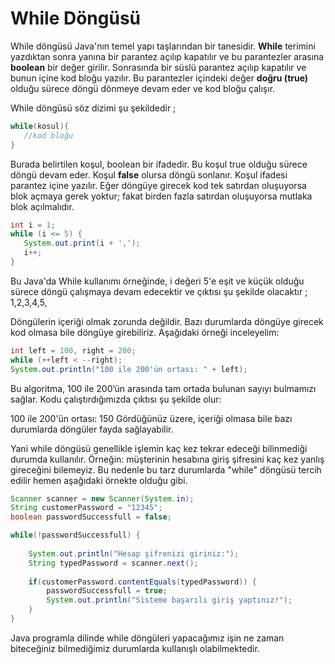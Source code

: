 # While Döngüsü
While döngüsü Java'nın temel yapı taşlarından bir tanesidir. **While** terimini yazdıktan sonra yanına bir parantez açılıp kapatılır ve bu parantezler arasına **boolean** bir değer girilir. Sonrasında bir süslü parantez açılıp kapatılır ve bunun içine kod bloğu yazılır. Bu parantezler içindeki değer **doğru (true)** olduğu sürece döngü dönmeye devam eder ve kod bloğu çalışır.

While döngüsü söz dizimi şu şekildedir ;
```java
while(kosul){
   //kod bloğu
}
```
Burada belirtilen koşul, boolean bir ifadedir. Bu koşul true olduğu sürece döngü devam eder. Koşul **false** olursa döngü sonlanır. Koşul ifadesi parantez içine yazılır. Eğer döngüye girecek kod tek satırdan oluşuyorsa blok açmaya gerek yoktur; fakat birden fazla satırdan oluşuyorsa mutlaka blok açılmalıdır.
```java
int i = 1;
while (i <= 5) {
   System.out.print(i + ',');
   i++;
}
```
Bu Java'da While kullanımı örneğinde, i değeri 5'e eşit ve küçük olduğu sürece döngü çalışmaya devam edecektir ve çıktısı şu şekilde olacaktır ; 1,2,3,4,5,

Döngülerin içeriği olmak zorunda değildir. Bazı durumlarda döngüye girecek kod olmasa bile döngüye girebiliriz. Aşağıdaki örneği inceleyelim:
```java
int left = 100, right = 200;
while (++left < --right);
System.out.println("100 ile 200'ün ortası: " + left);
```
Bu algoritma, 100 ile 200’ün arasında tam ortada bulunan sayıyı bulmamızı sağlar. Kodu çalıştırdığımızda çıktısı şu şekilde olur:

100 ile 200'ün ortası: 150
Gördüğünüz üzere, içeriği olmasa bile bazı durumlarda döngüler fayda sağlayabilir.

Yani while döngüsü genellikle işlemin kaç kez tekrar edeceği bilinmediği durumda kullanılır. Örneğin: müşterinin hesabına giriş şifresini kaç kez yanlış gireceğini bilemeyiz. Bu nedenle bu tarz durumlarda "while" döngüsü tercih edilir hemen aşağıdaki örnekte olduğu gibi.
```java
Scanner scanner = new Scanner(System.in);
String customerPassword = "12345";
boolean passwordSuccessfull = false;

while(!passwordSuccessfull) {
	
	System.out.println("Hesap şifrenizi giriniz:");
	String typedPassword = scanner.next();
	
    if(customerPassword.contentEquals(typedPassword)) {
		passwordSuccessfull = true;
		System.out.println("Sisteme başarılı giriş yaptınız!");
	}
}
```
Java programla dilinde while döngüleri yapacağımız işin ne zaman biteceğiniz bilmediğimiz durumlarda kullanışlı olabilmektedir.